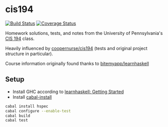 # cis194

[![Build Status](https://travis-ci.org/potatosalad/cis194.svg)](https://travis-ci.org/potatosalad/cis194)
[![Coverage Status](https://img.shields.io/coveralls/potatosalad/cis194.svg)](https://coveralls.io/r/potatosalad/cis194)

Homework solutions, tests, and notes from the University of Pennsylvania's [CIS 194](http://www.seas.upenn.edu/~cis194/lectures.html) class.

Heavily influenced by [coopernurse/cis194](https://github.com/coopernurse/cis194) (tests and original project structure in particular).

Course information originally found thanks to [bitemyapp/learnhaskell](https://github.com/bitemyapp/learnhaskell)

## Setup

 * Install GHC according to [learnhaskell: Getting Started](https://github.com/bitemyapp/learnhaskell#getting-started)
 * Install [cabal-install](http://www.haskell.org/cabal/download.html)

```bash
cabal install hspec
cabal configure --enable-test
cabal build
cabal test
```
